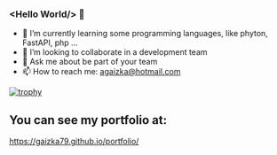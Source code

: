 ### &lt;Hello World/&gt; 👋

- 🌱 I’m currently learning some programming languages, like phyton, FastAPI, php ...
- 👯 I’m looking to collaborate in a development team
- 💬 Ask me about be part of your team
- 📫 How to reach me: agaizka@hotmail.com


[![trophy](https://github-profile-trophy.vercel.app/?username=Gaizka79&theme=darkhub)](https://github.com/ryo-ma/github-profile-trophy)

## You can see my portfolio at:
  https://gaizka79.github.io/portfolio/

